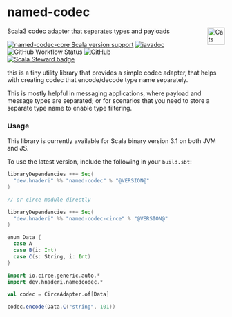 # named-codec
Scala3 codec adapter that separates types and payloads
<a href="https://typelevel.org/cats/"><img src="https://typelevel.org/cats/img/cats-badge.svg" height="40px" align="right" alt="Cats friendly" /></a>

[![named-codec-core Scala version support](https://index.scala-lang.org/hnaderi/named-codec/named-codec/latest.svg?style=flat-square)](https://index.scala-lang.org/hnaderi/named-codec/named-codec)
[![javadoc](https://javadoc.io/badge2/dev.hnaderi/named-codec-docs_3/scaladoc.svg?style=flat-square)](https://javadoc.io/doc/dev.hnaderi/named-codec-docs_3) 
<img alt="GitHub Workflow Status" src="https://img.shields.io/github/workflow/status/hnaderi/named-codec/Continuous%20Integration?style=flat-square">
<img alt="GitHub" src="https://img.shields.io/github/license/hnaderi/named-codec?style=flat-square">  
[![Scala Steward badge](https://img.shields.io/badge/Scala_Steward-helping-blue.svg?style=flat-square&logo=data:image/png;base64,iVBORw0KGgoAAAANSUhEUgAAAA4AAAAQCAMAAAARSr4IAAAAVFBMVEUAAACHjojlOy5NWlrKzcYRKjGFjIbp293YycuLa3pYY2LSqql4f3pCUFTgSjNodYRmcXUsPD/NTTbjRS+2jomhgnzNc223cGvZS0HaSD0XLjbaSjElhIr+AAAAAXRSTlMAQObYZgAAAHlJREFUCNdNyosOwyAIhWHAQS1Vt7a77/3fcxxdmv0xwmckutAR1nkm4ggbyEcg/wWmlGLDAA3oL50xi6fk5ffZ3E2E3QfZDCcCN2YtbEWZt+Drc6u6rlqv7Uk0LdKqqr5rk2UCRXOk0vmQKGfc94nOJyQjouF9H/wCc9gECEYfONoAAAAASUVORK5CYII=)](https://scala-steward.org)

this is a tiny utility library that provides a simple codec adapter, 
that helps with creating codec that encode/decode type name separately.

This is mostly helpful in messaging applications, where payload and message types are separated;
or for scenarios that you need to store a separate type name to enable type filtering.

### Usage

This library is currently available for Scala binary version 3.1 on both JVM and JS.

To use the latest version, include the following in your `build.sbt`:

```scala
libraryDependencies ++= Seq(
  "dev.hnaderi" %% "named-codec" % "@VERSION@"
)

// or circe module directly

libraryDependencies ++= Seq(
  "dev.hnaderi" %% "named-codec-circe" % "@VERSION@"
)
```

```scala
enum Data {
  case A
  case B(i: Int)
  case C(s: String, i: Int)
}

import io.circe.generic.auto.*
import dev.hnaderi.namedcodec.*

val codec = CirceAdapter.of[Data]

codec.encode(Data.C("string", 101))
```
